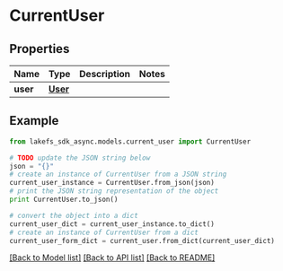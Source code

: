 # CurrentUser


## Properties
Name | Type | Description | Notes
------------ | ------------- | ------------- | -------------
**user** | [**User**](User.md) |  | 

## Example

```python
from lakefs_sdk_async.models.current_user import CurrentUser

# TODO update the JSON string below
json = "{}"
# create an instance of CurrentUser from a JSON string
current_user_instance = CurrentUser.from_json(json)
# print the JSON string representation of the object
print CurrentUser.to_json()

# convert the object into a dict
current_user_dict = current_user_instance.to_dict()
# create an instance of CurrentUser from a dict
current_user_form_dict = current_user.from_dict(current_user_dict)
```
[[Back to Model list]](../README.md#documentation-for-models) [[Back to API list]](../README.md#documentation-for-api-endpoints) [[Back to README]](../README.md)


